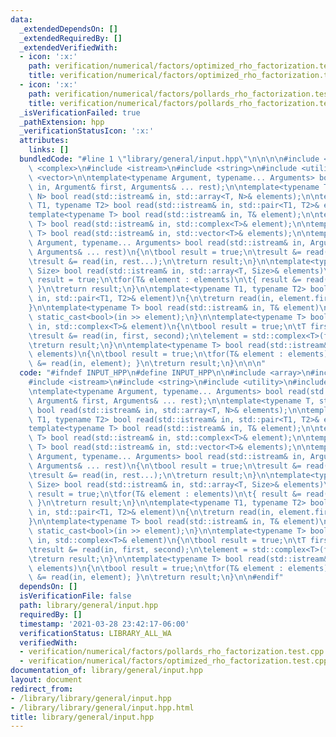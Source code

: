 ```yaml
---
data:
  _extendedDependsOn: []
  _extendedRequiredBy: []
  _extendedVerifiedWith:
  - icon: ':x:'
    path: verification/numerical/factors/optimized_rho_factorization.test.cpp
    title: verification/numerical/factors/optimized_rho_factorization.test.cpp
  - icon: ':x:'
    path: verification/numerical/factors/pollards_rho_factorization.test.cpp
    title: verification/numerical/factors/pollards_rho_factorization.test.cpp
  _isVerificationFailed: true
  _pathExtension: hpp
  _verificationStatusIcon: ':x:'
  attributes:
    links: []
  bundledCode: "#line 1 \"library/general/input.hpp\"\n\n\n\n#include <array>\n#include\
    \ <complex>\n#include <istream>\n#include <string>\n#include <utility>\n#include\
    \ <vector>\n\ntemplate<typename Argument, typename... Arguments> bool read(std::istream&\
    \ in, Argument& first, Arguments& ... rest);\n\ntemplate<typename T, std::size_t\
    \ N> bool read(std::istream& in, std::array<T, N>& elements);\n\ntemplate<typename\
    \ T1, typename T2> bool read(std::istream& in, std::pair<T1, T2>& element);\n\n\
    template<typename T> bool read(std::istream& in, T& element);\n\ntemplate<typename\
    \ T> bool read(std::istream& in, std::complex<T>& element);\n\ntemplate<typename\
    \ T> bool read(std::istream& in, std::vector<T>& elements);\n\ntemplate<typename\
    \ Argument, typename... Arguments> bool read(std::istream& in, Argument& first,\
    \ Arguments& ... rest)\n{\n\tbool result = true;\n\tresult &= read(in, first);\n\
    \tresult &= read(in, rest...);\n\treturn result;\n}\n\ntemplate<typename T, std::size_t\
    \ Size> bool read(std::istream& in, std::array<T, Size>& elements)\n{\n\tbool\
    \ result = true;\n\tfor(T& element : elements)\n\t{ result &= read(in, element);\
    \ }\n\treturn result;\n}\n\ntemplate<typename T1, typename T2> bool read(std::istream&\
    \ in, std::pair<T1, T2>& element)\n{\n\treturn read(in, element.first, element.second);\n\
    }\n\ntemplate<typename T> bool read(std::istream& in, T& element)\n{\n\treturn\
    \ static_cast<bool>(in >> element);\n}\n\ntemplate<typename T> bool read(std::istream&\
    \ in, std::complex<T>& element)\n{\n\tbool result = true;\n\tT first, second;\n\
    \tresult &= read(in, first, second);\n\telement = std::complex<T>(first, second);\n\
    \treturn result;\n}\n\ntemplate<typename T> bool read(std::istream& in, std::vector<T>&\
    \ elements)\n{\n\tbool result = true;\n\tfor(T& element : elements)\n\t{ result\
    \ &= read(in, element); }\n\treturn result;\n}\n\n\n"
  code: "#ifndef INPUT_HPP\n#define INPUT_HPP\n\n#include <array>\n#include <complex>\n\
    #include <istream>\n#include <string>\n#include <utility>\n#include <vector>\n\
    \ntemplate<typename Argument, typename... Arguments> bool read(std::istream& in,\
    \ Argument& first, Arguments& ... rest);\n\ntemplate<typename T, std::size_t N>\
    \ bool read(std::istream& in, std::array<T, N>& elements);\n\ntemplate<typename\
    \ T1, typename T2> bool read(std::istream& in, std::pair<T1, T2>& element);\n\n\
    template<typename T> bool read(std::istream& in, T& element);\n\ntemplate<typename\
    \ T> bool read(std::istream& in, std::complex<T>& element);\n\ntemplate<typename\
    \ T> bool read(std::istream& in, std::vector<T>& elements);\n\ntemplate<typename\
    \ Argument, typename... Arguments> bool read(std::istream& in, Argument& first,\
    \ Arguments& ... rest)\n{\n\tbool result = true;\n\tresult &= read(in, first);\n\
    \tresult &= read(in, rest...);\n\treturn result;\n}\n\ntemplate<typename T, std::size_t\
    \ Size> bool read(std::istream& in, std::array<T, Size>& elements)\n{\n\tbool\
    \ result = true;\n\tfor(T& element : elements)\n\t{ result &= read(in, element);\
    \ }\n\treturn result;\n}\n\ntemplate<typename T1, typename T2> bool read(std::istream&\
    \ in, std::pair<T1, T2>& element)\n{\n\treturn read(in, element.first, element.second);\n\
    }\n\ntemplate<typename T> bool read(std::istream& in, T& element)\n{\n\treturn\
    \ static_cast<bool>(in >> element);\n}\n\ntemplate<typename T> bool read(std::istream&\
    \ in, std::complex<T>& element)\n{\n\tbool result = true;\n\tT first, second;\n\
    \tresult &= read(in, first, second);\n\telement = std::complex<T>(first, second);\n\
    \treturn result;\n}\n\ntemplate<typename T> bool read(std::istream& in, std::vector<T>&\
    \ elements)\n{\n\tbool result = true;\n\tfor(T& element : elements)\n\t{ result\
    \ &= read(in, element); }\n\treturn result;\n}\n\n#endif"
  dependsOn: []
  isVerificationFile: false
  path: library/general/input.hpp
  requiredBy: []
  timestamp: '2021-03-28 23:42:17-06:00'
  verificationStatus: LIBRARY_ALL_WA
  verifiedWith:
  - verification/numerical/factors/pollards_rho_factorization.test.cpp
  - verification/numerical/factors/optimized_rho_factorization.test.cpp
documentation_of: library/general/input.hpp
layout: document
redirect_from:
- /library/library/general/input.hpp
- /library/library/general/input.hpp.html
title: library/general/input.hpp
---
```

